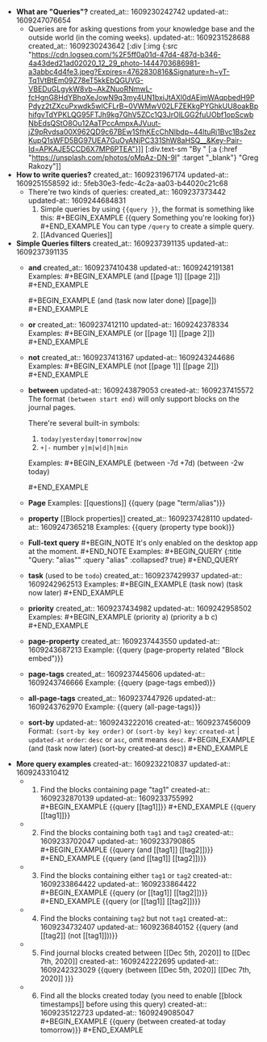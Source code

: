- **What are "Queries"?**
  created_at:: 1609230242742
  updated-at:: 1609247076654
    - Queries are for asking questions from your knowledge base and the outside world (in the coming weeks).
      updated-at:: 1609231528688
      created_at:: 1609230243642
      [:div [:img {:src "https://cdn.logseq.com/%2F5ff0a01d-47d4-487d-b346-4a43ded21ad02020_12_29_photo-1444703686981-a3abbc4d4fe3.jpeg?Expires=4762830816&Signature=h~yT-Tq1VtBtEm09Z78eT5kkEbQGUVG-VBEDuGLgykW8vb~AkZNuoRNmwL-fcHgnG8HdYBhqXeJowN9q3my4UN1bxiJtAXl0dAEjmWAqpbedH9PPdyz2tZXcuPxwdk5wICFLrB~0VWMwV02LFZEKkgPYGhkUU8oakBphifgvTdYPKLQG95FTJh9kg7GhV5ZCc1Q3JrOlLGG2fuUObf1opScwbNbEdsQStO8Ou12AaTPccAmpxAJVuut-jZ9pRvdsa00X962QD9c67BEw1SfhKEcChNIbdp~44ltuRj1Bvc1Bs2ezKupQ1sWFD5BG97UEA7GuOyANjPC331ShW8aHSQ__&Key-Pair-Id=APKAJE5CCD6X7MP6PTEA"}]]
      [:div.text-sm "By " [:a {:href "https://unsplash.com/photos/oMpAz-DN-9I" :target "_blank"} "Greg Rakozy"]]
- **How to write queries?**
  created_at:: 1609231967174
  updated-at:: 1609251558592
  id:: 5feb30e3-fedc-4c2a-aa03-b44020c21c68
    - There're two kinds of queries:
      created_at:: 1609237373442
      updated-at:: 1609244684831
      1. Simple queries by using `{{query }}`, the format is something like this:
       #+BEGIN_EXAMPLE
       {{query Something you're looking for}}
       #+END_EXAMPLE
       You can type `/query` to create a simple query.
      2. [[Advanced Queries]]
- **Simple Queries filters**
  created_at:: 1609237391135
  updated-at:: 1609237391135
    - **and**
      created_at:: 1609237410438
      updated-at:: 1609242191381
      Examples:
      #+BEGIN_EXAMPLE
      (and [[page 1]] [[page 2]])
      #+END_EXAMPLE

      #+BEGIN_EXAMPLE
      (and (task now later done) [[page]])
      #+END_EXAMPLE
    - **or**
      created_at:: 1609237412110
      updated-at:: 1609242378334
      Examples:
      #+BEGIN_EXAMPLE
      (or [[page 1]] [[page 2]])
      #+END_EXAMPLE
    - **not**
      created_at:: 1609237413167
      updated-at:: 1609243244686
      Examples:
      #+BEGIN_EXAMPLE
      (not [[page 1]] [[page 2]])
      #+END_EXAMPLE
    - **between**
      updated-at:: 1609243879053
      created-at:: 1609237415572
      The format `(between start end)` will only support blocks on the journal pages.

      There're several built-in symbols:
       1. `today|yesterday|tomorrow|now`
       2. `+|-` number `y|m|w|d|h|min`

      Examples:
      #+BEGIN_EXAMPLE
      (between -7d +7d)
      (between -2w today)

      #+END_EXAMPLE
    - **Page**
      Examples: [[questions]]
      {{query (page "term/alias")}}
    - **property** [[Block properties]]
      created_at:: 1609237428110
      updated-at:: 1609247365218
      Examples:
      {{query (property type book)}}
    - **Full-text query**
      #+BEGIN_NOTE
      It's only enabled on the desktop app at the moment.
      #+END_NOTE
      Examples:
      #+BEGIN_QUERY
      {:title "Query: \"alias\""
      :query "alias"
      :collapsed? true}
      #+END_QUERY
    - **task** (used to be `todo`)
      created_at:: 1609237429937
      updated-at:: 1609242962513
      Examples:
      #+BEGIN_EXAMPLE
      (task now)
      (task now later)
      #+END_EXAMPLE
    - **priority**
      created_at:: 1609237434982
      updated-at:: 1609242958502
      Examples:
      #+BEGIN_EXAMPLE
      (priority a)
      (priority a b c)
      #+END_EXAMPLE
    - **page-property**
      created_at:: 1609237443550
      updated-at:: 1609243687213
      Example:
      {{query (page-property related "Block embed")}}
    - **page-tags**
      created_at:: 1609237445606
      updated-at:: 1609243746666
      Example:
      {{query (page-tags embed)}}
    - **all-page-tags**
      created_at:: 1609237447926
      updated-at:: 1609243762970
      Example:
      {{query (all-page-tags)}}
    - **sort-by**
      updated-at:: 1609243222016
      created-at:: 1609237456009
      Format: `(sort-by key order)` or `(sort-by key)`
      `key`: `created-at`  | `updated-at`
      `order`: `desc` or `asc`, omit means `desc`.
      #+BEGIN_EXAMPLE
      (and (task now later) (sort-by created-at desc))
      #+END_EXAMPLE
- **More query examples**
  created-at:: 1609232210837
  updated-at:: 1609243310412
    - 1. Find the blocks containing page "tag1"
      created-at:: 1609232870139
      updated-at:: 1609233755992
      #+BEGIN_EXAMPLE
      {{query [[tag1]]}}
      #+END_EXAMPLE
      {{query [[tag1]]}}
    - 2. Find the blocks containing both `tag1` and `tag2`
      created-at:: 1609233702047
      updated-at:: 1609233790865
      #+BEGIN_EXAMPLE
      {{query (and [[tag1]] [[tag2]])}}
      #+END_EXAMPLE
      {{query (and [[tag1]] [[tag2]])}}
    - 3. Find the blocks containing either `tag1` or `tag2`
      created-at:: 1609233864422
      updated-at:: 1609233864422
      #+BEGIN_EXAMPLE
      {{query (or [[tag1]] [[tag2]])}}
      #+END_EXAMPLE
      {{query (or [[tag1]] [[tag2]])}}
    - 4. Find the blocks containing `tag2` but not `tag1`
      created-at:: 1609234732407
      updated-at:: 1609236840152
      {{query (and [[tag2]] (not [[tag1]]))}}
    - 5. Find journal blocks created between [[Dec 5th, 2020]] to [[Dec 7th, 2020]]
      created-at:: 1609242222695
      updated-at:: 1609242323029
      {{query (between [[Dec 5th, 2020]] [[Dec 7th, 2020]] )}}
    - 6. Find all the blocks created today (you need to enable [[block timestamps]] before using this query)
      created-at:: 1609235122723
      updated-at:: 1609249085047
      #+BEGIN_EXAMPLE
      {{query (between created-at today tomorrow)}}
      #+END_EXAMPLE
